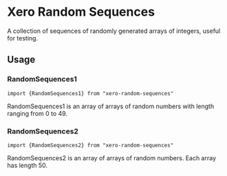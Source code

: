 # Xero Random Sequences

A collection of sequences of randomly generated arrays of integers,
useful for testing.

## Usage

### RandomSequences1

```
import {RandomSequences1} from "xero-random-sequences"
```
RandomSequences1 is an array of arrays of random numbers with length ranging
from 0 to 49.

### RandomSequences2

```
import {RandomSequences2} from "xero-random-sequences"
```
RandomSequences2 is an array of arrays of random numbers.  Each array
has length 50.
